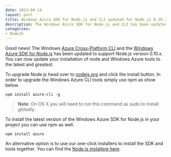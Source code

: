 ```yaml
---
date: 2013-04-14
layout: post
title: Windows Azure SDK for Node.js and CLI updated for Node.js 0.10.x
description: The Windows Azure SDK for Node.js and CLI has been updated for compatibility with Node.js 0.10.x. You can now use the latests and greatest version of Node with Windows Azure.
categories:
- NodeJS
---
```


Good news! The Windows [Azure Cross-Platform CLI](https://github.com/WindowsAzure/azure-sdk-tools) and the [Windows Azure SDK for Node.js](https://github.com/WindowsAzure/azure-sdk-for-node/) has been updated to support Node.js version 0.10.x. You can now update your installation of node and Windows Azure tools to the latest and greatest.

To upgrade Node.js head over to [nodejs.org](http://nodejs.org) and click the install button. In order to upgrade the Windows Azure CLI tools simply use npm as show below.

    npm install azure-cli -g

> **Note**: On OS X you will need to run this command as sudo to install globally.

To install the latest version of the Windows Azure SDK for Node.js in your project you can use npm as well.

    npm install azure

An alternative option is to use our one-click installers to install the SDK and tools together. You can find the [Node.js installere here](http://www.windowsazure.com/en-us/downloads/).
